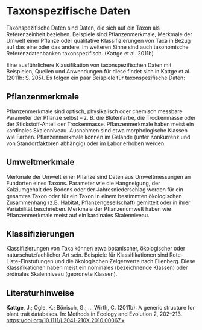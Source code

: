 # Taxonspezifische Daten

Taxonspezifische Daten sind Daten, die sich auf ein Taxon als Referenzeinheit beziehen. Beispiele sind Pflanzenmerkmale, Merkmale der Umwelt einer Pflanze oder qualitative Klassifizierungen von Taxa in Bezug auf das eine oder das andere. Im weiteren Sinne sind auch taxonomische Referenzdatenbanken taxonspezifisch. (Kattge et al. 2011b)

Eine ausführlichere Klassifikation von taxonspezifischen Daten mit Beispielen, Quellen und Anwendungen für diese findet sich in Kattge et al. (2011b: S. 205). Es folgen ein paar Beispiele für taxonspezifische Daten:

## Pflanzenmerkmale

Pflanzenmerkmale sind optisch, physikalisch oder chemisch messbare Parameter der Pflanze selbst – z. B. die Blütenfarbe, die Trockenmasse oder der Stickstoff-Anteil der Trockenmasse. Pflanzenmerkmale haben meist ein kardinales Skalenniveau. Ausnahmen sind etwa morphologische Klassen wie Farben. Pflanzenmerkmale können im Gelände (unter Konkurrenz und von Standortfaktoren abhängig) oder im Labor erhoben werden.

## Umweltmerkmale

Merkmale der Umwelt einer Pflanze sind Daten aus Umweltmessungen an Fundorten eines Taxons. Parameter wie die Hangneigung, der Kalziumgehalt des Bodens oder der Jahresniederschlag werden für ein gesamtes Taxon oder für ein Taxon in einem bestimmten ökologischen Zusammenhang (z.B. Habitat, Pflanzengesellschaft) gemittelt oder in ihrer Variabilität beschrieben. Merkmale der Pflanzenumwelt haben wie Pflanzenmerkmale meist auf ein kardinales Skalenniveau.

## Klassifizierungen

Klassifizierungen von Taxa können etwa botanischer, ökologischer oder naturschutzfachlicher Art sein. Beispiele für Klassifikationen sind Rote-Liste-Einstufungen und die ökologischen Zeigerwerte nach Ellenberg. Diese Klassifikationen haben meist ein nominales (bezeichnende Klassen) oder ordinales Skalenniveau (geordnete Klassen).

## Literaturhinweise

**Kattge**, J.; Ogle, K.; Bönisch, G.; … Wirth, C. (2011b): A generic structure for plant trait databases. In: Methods in Ecology and Evolution 2, 202–213. <https://doi.org/10.1111/j.2041-210X.2010.00067.x>
